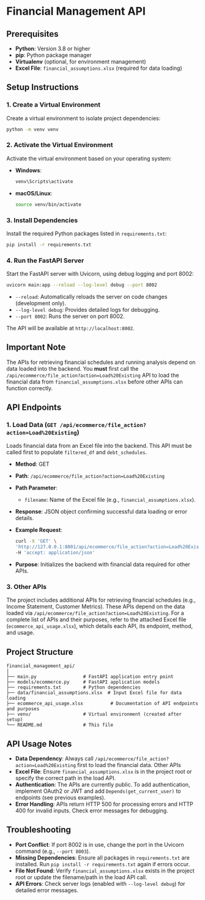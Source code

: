 # Financial Management API


## Prerequisites

- **Python**: Version 3.8 or higher
- **pip**: Python package manager
- **Virtualenv** (optional, for environment management)
- **Excel File**: `financial_assumptions.xlsx` (required for data loading)

## Setup Instructions

### 1. Create a Virtual Environment

Create a virtual environment to isolate project dependencies:

```bash
python -m venv venv
```

### 2. Activate the Virtual Environment

Activate the virtual environment based on your operating system:

- **Windows**:
  ```bash
  venv\Scripts\activate
  ```

- **macOS/Linux**:
  ```bash
  source venv/bin/activate
  ```

### 3. Install Dependencies

Install the required Python packages listed in `requirements.txt`:

```bash
pip install -r requirements.txt
```


### 4. Run the FastAPI Server

Start the FastAPI server with Uvicorn, using debug logging and port 8002:

```bash
uvicorn main:app --reload --log-level debug --port 8002
```

- `--reload`: Automatically reloads the server on code changes (development only).
- `--log-level debug`: Provides detailed logs for debugging.
- `--port 8002`: Runs the server on port 8002.

The API will be available at `http://localhost:8002`.

## Important Note

The APIs for retrieving financial schedules and running analysis depend on data loaded into the backend. You **must** first call the `/api/ecommerce/file_action?action=Load%20Existing` API to load the financial data from `financial_assumptions.xlsx` before other APIs can function correctly.

## API Endpoints

### 1. Load Data (`GET /api/ecommerce/file_action?action=Load%20Existing`)

Loads financial data from an Excel file into the backend. This API must be called first to populate `filtered_df` and `debt_schedules`.

- **Method**: GET
- **Path**: `/api/ecommerce/file_action?action=Load%20Existing`
- **Path Parameter**:
  - `filename`: Name of the Excel file (e.g., `financial_assumptions.xlsx`).
- **Response**: JSON object confirming successful data loading or error details.
- **Example Request**:
  ```bash
  curl -X 'GET' \
  'http://127.0.0.1:8001/api/ecommerce/file_action?action=Load%20Existing' \
  -H 'accept: application/json'
  ```

- **Purpose**: Initializes the backend with financial data required for other APIs.

### 3. Other APIs

The project includes additional APIs for retrieving financial schedules (e.g., Income Statement, Customer Metrics). These APIs depend on the data loaded via `/api/ecommerce/file_action?action=Load%20Existing`. For a complete list of APIs and their purposes, refer to the attached Excel file (`ecommerce_api_usage.xlsx`), which details each API, its endpoint, method, and usage.

## Project Structure

```
financial_management_api/
│
├── main.py                 # FastAPI application entry point
├── models/ecommerce.py     # FastAPI application models
├── requirements.txt        # Python dependencies
├── data/financial_assumptions.xlsx  # Input Excel file for data loading
├── ecommerce_api_usage.xlsx          # Documentation of API endpoints and purposes
├── venv/                   # Virtual environment (created after setup)
└── README.md               # This file
```

## API Usage Notes

- **Data Dependency**: Always call `/api/ecommerce/file_action?action=Load%20Existing` first to load the financial data. Other APIs
- **Excel File**: Ensure `financial_assumptions.xlsx` is in the project root or specify the correct path in the load API.
- **Authentication**: The APIs are currently public. To add authentication, implement OAuth2 or JWT and add `Depends(get_current_user)` to endpoints (see previous examples).
- **Error Handling**: APIs return HTTP 500 for processing errors and HTTP 400 for invalid inputs. Check error messages for debugging.

## Troubleshooting

- **Port Conflict**: If port 8002 is in use, change the port in the Uvicorn command (e.g., `--port 8003`).
- **Missing Dependencies**: Ensure all packages in `requirements.txt` are installed. Run `pip install -r requirements.txt` again if errors occur.
- **File Not Found**: Verify `financial_assumptions.xlsx` exists in the project root or update the filename/path in the load API call.
- **API Errors**: Check server logs (enabled with `--log-level debug`) for detailed error messages.

